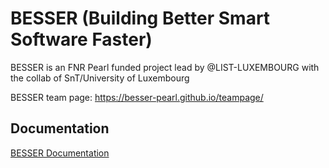 # BESSER (Building Better Smart Software Faster)
BESSER is an FNR Pearl funded project lead by @LIST-LUXEMBOURG with the collab of SnT/University of Luxembourg

BESSER team page: https://besser-pearl.github.io/teampage/

## Documentation

[BESSER Documentation](https://besser.readthedocs.io/en/latest/)

